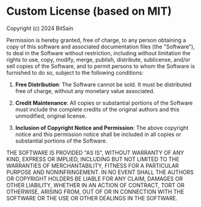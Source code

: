# Custom License (based on MIT)

Copyright (c) 2024 BitSain

Permission is hereby granted, free of charge, to any person obtaining a copy of this software and associated documentation files (the "Software"), to deal in the Software without restriction, including without limitation the rights to use, copy, modify, merge, publish, distribute, sublicense, and/or sell copies of the Software, and to permit persons to whom the Software is furnished to do so, subject to the following conditions:

1. **Free Distribution**: The Software cannot be sold. It must be distributed free of charge, without any monetary value associated.
   
2. **Credit Maintenance**: All copies or substantial portions of the Software must include the complete credits of the original authors and this unmodified, original license.
   
3. **Inclusion of Copyright Notice and Permission**: The above copyright notice and this permission notice shall be included in all copies or substantial portions of the Software.

THE SOFTWARE IS PROVIDED "AS IS", WITHOUT WARRANTY OF ANY KIND, EXPRESS OR IMPLIED, INCLUDING BUT NOT LIMITED TO THE WARRANTIES OF MERCHANTABILITY, FITNESS FOR A PARTICULAR PURPOSE AND NONINFRINGEMENT. IN NO EVENT SHALL THE AUTHORS OR COPYRIGHT HOLDERS BE LIABLE FOR ANY CLAIM, DAMAGES OR OTHER LIABILITY, WHETHER IN AN ACTION OF CONTRACT, TORT OR OTHERWISE, ARISING FROM, OUT OF OR IN CONNECTION WITH THE SOFTWARE OR THE USE OR OTHER DEALINGS IN THE SOFTWARE.
